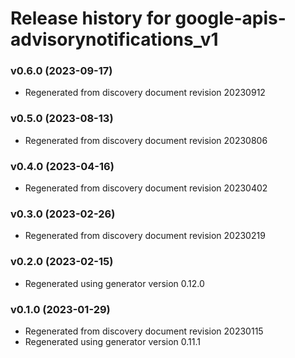 # Release history for google-apis-advisorynotifications_v1

### v0.6.0 (2023-09-17)

* Regenerated from discovery document revision 20230912

### v0.5.0 (2023-08-13)

* Regenerated from discovery document revision 20230806

### v0.4.0 (2023-04-16)

* Regenerated from discovery document revision 20230402

### v0.3.0 (2023-02-26)

* Regenerated from discovery document revision 20230219

### v0.2.0 (2023-02-15)

* Regenerated using generator version 0.12.0

### v0.1.0 (2023-01-29)

* Regenerated from discovery document revision 20230115
* Regenerated using generator version 0.11.1

